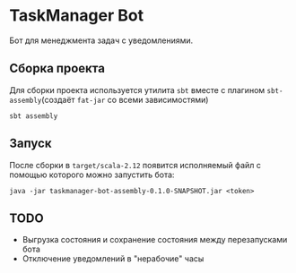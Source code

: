# TaskManager Bot

Бот для менеджмента задач с уведомлениями.

## Сборка проекта

Для сборки проекта используется утилита `sbt` вместе с плагином `sbt-assembly`(создаёт `fat-jar` со всеми зависимостями)

```shell
sbt assembly
```

##  Запуск 

После сборки в `target/scala-2.12` появится исполняемый файл с помощью которого можно запустить бота:

```shell
java -jar taskmanager-bot-assembly-0.1.0-SNAPSHOT.jar <token>
```

## TODO
* Выгрузка состояния и сохранение состояния между перезапусками бота
* Отключение уведомлений в "нерабочие" часы
